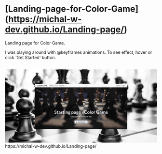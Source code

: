 # [Landing-page-for-Color-Game] (https://michal-w-dev.github.io/Landing-page/)
<p> Landing page for Color Game. </p> 
<p> I was playing around with @keyframes animations. To see effect, hover or click 'Get Started' button. </p>
<br>
<img src="assets/readme.png" width="700px">
https://michal-w-dev.github.io/Landing-page/
